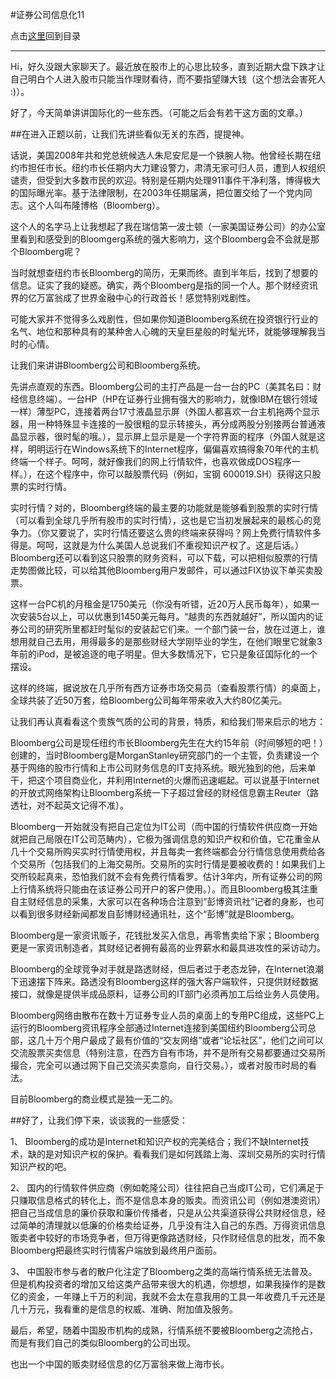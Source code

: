 #证券公司信息化11

点击[这里](http://www.xumenger.com/finance-information-20160129/)回到目录

---

Hi，好久没跟大家聊天了。最近放在股市上的心思比较多，直到近期大盘下跌才让自己明白个人进入股市只能当作理财看待，而不要指望赚大钱（这个想法会害死人 :)）。

好了，今天简单讲讲国际化的一些东西。（可能之后会有若干这方面的文章。）

##在进入正题以前，让我们先讲些看似无关的东西，提提神。

话说，美国2008年共和党总统候选人朱尼安尼是一个铁腕人物。他曾经长期在纽约市担任市长。纽约市长任期内大力建设警力，肃清无家可归人员，遭到人权组织谴责，但受到大多数市民的欢迎。特别是任期内处理911事件干净利落，博得极大的国际曝光率。基于法律限制，在2003年任期届满，把位置交给了一个党内同志。这个人叫布隆博格（Bloomberg）。

这个人的名字马上让我想起了我在瑞信第一波士顿（一家美国证券公司）的办公室里看到和感受到的Bloomgerg系统的强大影响力，这个Bloomberg会不会就是那个Bloomberg呢？

当时就想查纽约市长Bloomberg的简历，无果而终。直到半年后，找到了想要的信息。证实了我的疑惑。确实，两个Bloomberg是指的同一个人。那个财经资讯界的亿万富翁成了世界金融中心的行政首长！感觉特别戏剧性。

可能大家并不觉得多么戏剧性，但如果你知道Bloomberg系统在投资银行行业的名气、地位和那种具有的某种舍人心魄的天皇巨星般的时髦光环，就能够理解我当时的心情。

让我们来讲讲Bloomberg公司和Bloomberg系统。

先讲点直观的东西。Bloomberg公司的主打产品是一台一台的PC（美其名曰：财经信息终端）。一台HP（HP在证券行业拥有强大的影响力，就像IBM在银行领域一样）薄型PC，连接着两台17寸液晶显示屏（外国人都喜欢一台主机拖两个显示器，用一种特殊显卡连接的一股很粗的显示转接头，再分成两股分别接两台普通液晶显示器，很时髦的哦。），显示屏上显示是是一个字符界面的程序（外国人就是这样，明明运行在Windows系统下的Internet程序，偏偏喜欢搞得象70年代的主机终端一个样子。呵呵，就好像我们的网上行情软件，也喜欢做成DOS程序一样。），在这个程序中，你可以敲股票代码（例如，宝钢 600019.SH）获得这只股票的实时行情。

实时行情？对的，Bloomberg终端的最主要的功能就是能够看到股票的实时行情（可以看到全球几乎所有股市的实时行情），这也是它当初发展起来的最核心的竞争力。（你又要说了，实时行情还要这么贵的终端来获得吗？网上免费行情软件多得是。呵呵，这就是为什么美国人总说我们不重视知识产权了。这是后话。）Bloomberg还可以看到这只股票的财务资料，可以下载，可以把相似股票的行情走势图做比较，可以给其他Bloomberg用户发邮件，可以通过FIX协议下单买卖股票。

这样一台PC机的月租金是1750美元（你没有听错，近20万人民币每年），如果一次安装5台以上，可以优惠到1450美元每月。“越贵的东西就越好”，所以国内的证券公司的研究所里都赶时髦似的安装起它们来。一个部门装一台，放在过道上，谁想用就自己去用，用得最多的是那些财经大学刚毕业的学生，在他们眼里它就象3年前的iPod，是被追逐的电子明星。但大多数情况下，它只是象征国际化的一个摆设。

这样的终端，据说放在几乎所有西方证券市场交易员（查看股票行情）的桌面上，全球共装了近50万套，给Bloomberg公司每年带来收入大约80亿美元。

让我们再认真看看这个贵族气质的公司的背景，特质，和给我们带来启示的地方：

Bloomberg公司是现任纽约市长Bloomberg先生在大约15年前（时间够短的吧！）创建的，当时Bloomberg是MorganStanley研究部门的一个主管，负责建设一个基于网络的股市行情和上市公司财务信息的IT支持系统。眼光独到的他，后来单干，把这个项目商业化，并利用Internet的火爆而迅速崛起。可以说基于Internet的开放式网络架构让Bloomberg系统一下子超过曾经的财经信息霸主Reuter（路透社，对不起英文记得不准）。

Bloomberg一开始就没有把自己定位为IT公司（而中国的行情软件供应商一开始就把自己局限在IT公司范畴内），它极为强调信息的知识产权和价值，它花重金从几十个交易所购买实时行情使用权，并且每卖一套终端都会分行情信息使用费给各个交易所（包括我们的上海交易所。交易所的实时行情是要被收费的！如果我们上交所较起真来，恐怕我们就不会有免费行情看罗。估计3年内，所有证券公司的网上行情系统将只能由在该证券公司开户的客户使用。）。而且Bloomberg极其注重自主财经信息的采集，大家可以在各种场合注意到“彭博资讯社”记者的身影，也可以看到很多财经新闻都发自彭博财经通讯社，这个“彭博”就是Bloomberg。

Bloomberg是一家资讯贩子，花钱批发买入信息，再零售卖给下家；Bloomberg更是一家资讯制造者，其财经记者拥有最高的业界薪水和最具进攻性的采访动力。

Bloomberg的全球竞争对手就是路透财经，但后者过于老态龙钟，在Internet浪潮下迅速摆下阵来。路透没有Bloomberg这样的强大客户端软件，只提供财经数据接口，就像是提供半成品原料，证券公司的IT部门必须再加工后给业务人员使用。

Bloomberg网络由散布在数十万证券专业人员的桌面上的专用PC组成，这些PC上运行的Bloomberg资讯程序全部通过Internet连接到美国纽约Bloomberg公司总部，这几十万个用户最成了最有价值的“交友网络”或者“论坛社区”，他们之间可以交流股票买卖信息（特别注意，在西方自有市场，并不是所有交易都要通过交易所撮合，完全可以通过网下自己交流买卖意向，自行交易。），或者对股市时局的看法。

目前Bloomberg的商业模式是独一无二的。

##好了，让我们停下来，谈谈我的一些感受：

1、 Bloomberg的成功是Internet和知识产权的完美结合；我们不缺Internet技术，缺的是对知识产权的保护。看看我们是如何践踏上海、深圳交易所的实时行情知识产权的吧。

2、 国内的行情软件供应商（例如乾隆公司）往往把自己当成IT公司，它们满足于只赚取信息格式的转化上，而不是信息本身的贩卖。而资讯公司（例如港澳资讯）把自己当成信息的廉价获取和廉价传播者，只是从公共渠道获得公共财经信息，经过简单的清理就以低廉的价格卖给证券，几乎没有注入自己的东西。万得资讯信息贩卖者中较好的市场竞争者，但万得更像路透财经，只作财经信息的批发，而不象Bloomberg把最终实时行情客户端放到最终用户面前。

3、 中国股市参与者的散户化注定了Bloomberg之类的高端行情系统无法普及。但是机构投资者的增加又给这类产品带来很大的机遇，你想想，如果我操作的是数亿的资金，一年赚上千万的利润，我就不会太在意我用的工具一年收费几千元还是几十万元，我看重的是信息的权威、准确、附加值及服务。

最后，希望，随着中国股市机构的成熟，行情系统不要被Bloomberg之流抢占，而是有我们自己的类似Bloomberg的公司出现。

也出一个中国的贩卖财经信息的亿万富翁来做上海市长。
